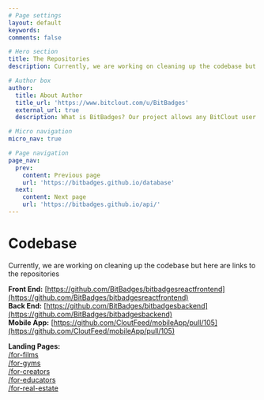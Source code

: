 ```yaml
---
# Page settings
layout: default
keywords:
comments: false

# Hero section
title: The Repositories
description: Currently, we are working on cleaning up the codebase but here are links to the repositories

# Author box
author:
  title: About Author
  title_url: 'https://www.bitclout.com/u/BitBadges'
  external_url: true
  description: What is BitBadges? Our project allows any BitClout user to associate with any other user(s) through a NFT that is linked to the recipient's public key (no selling it). So once you earn a badge, no one can take it way from you!

# Micro navigation
micro_nav: true

# Page navigation
page_nav:
  prev:
    content: Previous page
    url: 'https://bitbadges.github.io/database'
  next:
    content: Next page
    url: 'https://bitbadges.github.io/api/'
---
```


# Codebase

Currently, we are working on cleaning up the codebase but here are links to the repositories

**Front End:** [https://github.com/BitBadges/bitbadgesreactfrontend](https://github.com/BitBadges/bitbadgesreactfrontend)  
**Back End:** [https://github.com/BitBadges/bitbadgesbackend](https://github.com/BitBadges/bitbadgesbackend)  
**Mobile App:** [https://github.com/CloutFeed/mobileApp/pull/105](https://github.com/CloutFeed/mobileApp/pull/105)

**Landing Pages:**  
[/for-films](https://bitbadges.github.io/for-films/)  
[/for-gyms](https://bitbadges.github.io/for-gyms/)  
[/for-creators](https://bitbadges.github.io/for-creators/)  
[/for-educators](https://bitbadges.github.io/for-educators/)  
[/for-real-estate](https://bitbadges.github.io/for-real-estate/)
